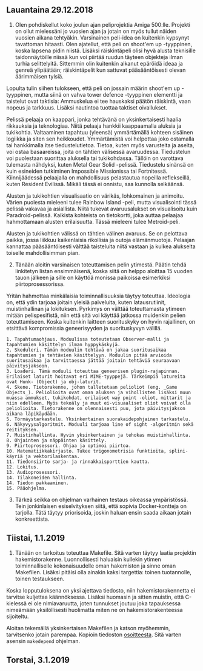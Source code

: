 
Lauantaina 29.12.2018
-
1. Olen pohdiskellut koko joulun ajan peliprojektia Amiga 500:lle. Projekti on ollut mielessäni jo vuosien ajan ja jotain on myös tullut näiden vuosien aikana tehtyäkin. Varsinainen peli-idea on kuitenkin kypsynyt tavattoman hitaasti. Olen ajatellut, että peli on shoot'em up -tyyppinen, koska lapsena pidin niistä. Lisäksi räiskintäpeli olisi hyvä alusta teknisille taidonnäytöille niissä kun voi piirtää ruudun täyteen objekteja ilman turhia selittelyitä. Sittemmin olin kuitenkin alkanut epäröidä ideaa ja genreä ylipäätään; räiskintäpelit kun sattuvat pääsääntöisesti olevan äärimmäisen tylsiä.

Lopulta tulin siihen tulokseen, että peli on jossain määrin shoot'em up -tyyppinen, mutta siinä on vahva tower defence -tyyppinen elementti ja taistelut ovat taktisia: Ammuskelua ei tee hauskaksi päätön räiskintä, vaan nopeus ja tarkkuus. Lisäksi nautintoa tuottaa taktiset oivallukset.

Pelissä pelaaja on kaappari, jonka tehtävänä on yksinkertaisesti haalia rikkauksia ja teknologiaa. Niitä pelaaja hankkii kaappaamalla aluksia ja tukikohtia. Valtaaminen tapahtuu (yleensä) ymmärtämällä kohteen sisäinen logiikka ja siten sen heikkoudet. Ymmärtämistä voi helpottaa joko ostamalla tai hankkimalla itse tiedustelutietoa. Tietoa, kuten myös varusteita ja aseita, voi ostaa basaareissa, joita on tähtien välisessä avaruudessa. Tiedustelun voi puolestaan suorittaa aluksella tai tukikohdassa. Tällöin on varottava tulemasta nähdyksi, kuten Metal Gear Solid -pelissä. Tiedustelu sinänsä on kuin esineiden tutkiminen Impossible Missionissa tai Fortnitessä. Kiinnijäädessä pelaajalla on mahdollisuus pelastautua nopeilla reflekseillä, kuten Resident Evilissä. Mikäli tässä ei onnistu, saa kunnolla selkäänsä.

Alusten ja tukikohtien visualisaatio on värikäs, lohkomainen ja animoitu. Värien puolesta mieleeni tulee Rainbow Island -peli, mutta visualisointi tässä pelissä vakavaa ja asiallista. Niitä tukevat avaruusalukset on visualisoitu kuin Paradroid-pelissä. Kaikista kohteista on tietokortti, joka auttaa pelaajaa hahmottamaan alusten erilaisuutta. Tässä mieleeni tulee Metroid-peli.

Alusten ja tukikohtien välissä on tähtien välinen avaruus. Se on pelottava paikka, jossa liikkuu kaikenlaisia rikollisia ja outoja elämänmuotoja. Pelaajan kannattaa pääsääntöisesti välttää taisteluita niitä vastaan ja kulkea alukselta toiselle mahdollisimman pian.

2. Tänään aloitin varsinaisen toteuttamisen pelin ytimestä. Päätin tehdä linkitetyn listan ensimmäisenä, koska siitä on helppo aloittaa 15 vuoden tauon jälkeen ja sille on käyttöä monissa paikoissa esimerkiksi piirtoprosessorissa.

Yritän hahmottaa minkälaisia toiminnallisuuksia täytyy toteuttaa. Ideologia on, että ydin tarjoaa joitain yleisiä palveluita, kuten latausrutiinit, muistinhallinan ja lokituksen. Pyrkimys on välttää toteuttamasta ytimeen mitään pelispesifistä, niin että sitä voi käyttää jatkossa muidenkin pelien toteuttamiseen. Koska kuitenkin laitteen suorituskyky on hyvin rajallinen, on etsittävä kompromissia geneerisyyden ja suorituskyvyn välillä.

	1. Tapahtumaohjaus. Moduulissa toteutetaan Observer-malli ja tapahtumien käsittelyn ilman hyppykäskyjä. 
	2. Skeduleri. Tämän moduulin tehtävä on jakaa suoritusaikaa tapahtumien ja tehtävien käsittelyyn. Moduulin pitää arvioida suoritusaikaa ja tarvittaessa jättää joitain tehtäviä seuraavaan päivitysjaksoon.
	3. Loaderi. Tämä moduuli toteuttaa geneerisen plugin-rajapinnan. Erilaiset laturit hoitavat eri MIME-tyyppejä. Tärkeimpiä latureita ovat Hunk- (Object) ja obj-laturit.
	4. Skene. Tietorakenne, johon talletetaan pelioliot (eng. _Game Objects_). Peliolioita ovat oman aluksen ja vihollisten lisäksi muun muassa ammukset, tukikohdat, erilaiset way point -oliot, mittarit ja niin edelleen. Myös tekoäly ja muut ei-visuaaliset oliot voivat olla peliolioita. Tietorakenne on olennaisesti puu, jota päivitysjakson aikana läpikäydään.
	5. Törmäystarkastelu. Yksinkertainen suorakaidepohjainen tarkastelu.
	6. Näkyvyysalgoritmit. Moduuli tarjoaa line of sight -algoritmin sekä reitityksen.
	7. Muistinhallinta. Hyvin yksinkertainen ja tehokas muistinhallinta.
	8. Ohjainten ja näppäinten käsittely.
	9. Piirtoprosessori. Ohjaa ja optimoi piirtoa.
	10. Matematiikkakirjasto. Tukee trigonometrisia funktioita, splini-käyriä ja vektorilaskentaa.
	11. Tiedonsiirto sarja- ja rinnakkaisporttien kautta.
	12. Lokitus.
	13. Audioprosessori.
	14. Tilakoneiden hallinta.
	14. Tiedon pakkaaminen.
	15. Pääohjelma.

3. Tärkeä seikka on ohjelman varhainen testaus oikeassa ympäristössä. Tein jonkinlaisen esiselvityksen siitä, että sopivia Docker-kontteja on tarjolla. Tätä täytyy priorisoida, joskin haluan ensin saada aikaan jotain konkreettista.

Tiistai, 1.1.2019
-
1. Tänään on tarkoitus toteuttaa Makefile. Sitä varten täytyy laatia projektin hakemistorakenne. Luonnollisesti haluaisin kullekin ytimen toiminnalliselle kokonaisuudelle oman hakemiston ja sinne oman Makefilen. Lisäksi pitäisi olla ainakin kaksi targettia: toinen tuotannolle, toinen testaukseen.

Koska lopputuloksena on yksi ajettava tiedosto, niin hakemistorakennetta ei tarvitse kuljettaa käännöksessa. Lisäksi huomasin ja sitten muistin, että C-kielessä ei ole nimiavaruutta, joten tunnukset joutuu joka tapauksessa nimeämään yksilöllisesti huolimatta miten ne on hakemistorakenteessa sijoiteltu.

Aloitan tekemällä yksinkertaisen Makefilen ja katson myöhemmin, tarvitsenko jotain parempaa. Kopioin tiedoston [osoitteesta](https://www.cs.swarthmore.edu/~newhall/unixhelp/howto_makefiles.html#adv). Sitä varten asensin `makedepend` ohjelman.

Torstai, 3.1.2019
-